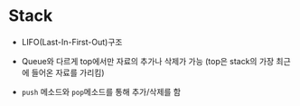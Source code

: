 # Stack

- LIFO(Last-In-First-Out)구조
  

- Queue와 다르게 top에서만 자료의 추가나 삭제가 가능 (top은 stack의 가장 최근에 들어온 자료를 가리킴)
  

- `push` 메소드와 `pop`메소드를 통해 추가/삭제를 함

  

